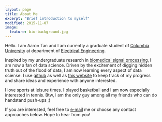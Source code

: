 ```yaml
---
layout: page
title: About Me 
excerpt: "Brief introduction to myself"
modified: 2015-11-07
image:
  feature: bio-background.jpg
---
```


Hello. I am Aaron Tan and I am currently a graduate student of [Columbia University](http://www.columbia.edu) at department of [Electrical Engineering](http://www.ee.columbia.edu). 

Inspired by my undergraduate research in [biomedical signal processing](http://ieeexplore.ieee.org/xpl/articleDetails.jsp?arnumber=7022704&queryText=A+Novel+Time-Frequency+Analysis+Approach+for+Nonstaionary+Time+Series+Using+Multi-resolution+Wavelet&matchBoolean=true&newsearch=true&searchField=Search_All), I am now a fan of data science. Driven by the excitement of digging hidden truth out of the flood of data, I am now learning every aspect of data sciense. I use [github](https://github.com/jangsutsr) as well as [this website](http://jangsutsr.github.io) to keep track of my progress and share ideas and experience with anyone interested. 

I love sports at leisure times. I played basketball and I am now especially interested in tennis. Btw, I am the only guy among all my friends who can do handstand push-ups ;)

If you are interested, feel free to [e-mail](jangsutsr@gmail.com) me or choose any contact approaches below. Hope to hear from you!


